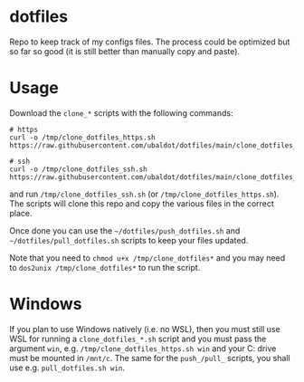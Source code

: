 # dotfiles
Repo to keep track of my configs files. The process could be optimized but so
far so good (it is still better than manually copy and paste).

# Usage
Download the `clone_*` scripts with the following commands:

```
# https
curl -o /tmp/clone_dotfiles_https.sh https://raw.githubusercontent.com/ubaldot/dotfiles/main/clone_dotfiles_https.sh
```

```
# ssh
curl -o /tmp/clone_dotfiles_ssh.sh https://raw.githubusercontent.com/ubaldot/dotfiles/main/clone_dotfiles_ssh.sh
```

and run `/tmp/clone_dotfiles_ssh.sh` (or `/tmp/clone_dotfiles_https.sh`).
The scripts will clone this repo and copy the various files in the correct
place.

Once done you can use the `~/dotfiles/push_dotfiles.sh` and `~/dotfiles/pull_dotfiles.sh` scripts to keep your files updated.

Note that you need to `chmod u+x /tmp/clone_dotfiles*` and you may need to `dos2unix
/tmp/clone_dotfiles*` to run the script.

# Windows

If you plan to use Windows natively (i.e. no WSL), then you must still use WSL for running a `clone_dotfiles_*.sh` script
and you must pass the argument `win`, e.g. `/tmp/clone_dotfiles_https.sh win` and your C: drive must be mounted in `/mnt/c`.
The same for the `push_/pull_` scripts, you shall use e.g. `pull_dotfiles.sh
win`.
